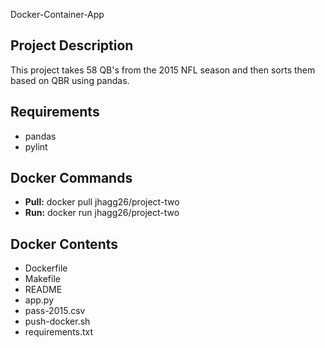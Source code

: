 Docker-Container-App

<html>
  
  <h2>Project Description</h2>
  <p>
    This project takes 58 QB's from the 2015 NFL season and then sorts them based on QBR using pandas.<br>
  </p>
  
  <h2>Requirements</h2>
  <ul>
    <li>pandas</li>
    <li>pylint</li>
  </ul>
  
  <h2>Docker Commands</h2>
  <ul>
    <li><strong>Pull:</strong> docker pull jhagg26/project-two</li>
    <li><strong>Run:</strong> docker run jhagg26/project-two</li>
  </ul>
      
  <h2>Docker Contents</h2>
  <ul>
    <li>Dockerfile</li>
    <li>Makefile</li>
    <li>README</li>
    <li>app.py</li>
    <li>pass-2015.csv</li>
    <li>push-docker.sh</li>
    <li>requirements.txt</li>
  </ul>
      
</html>
